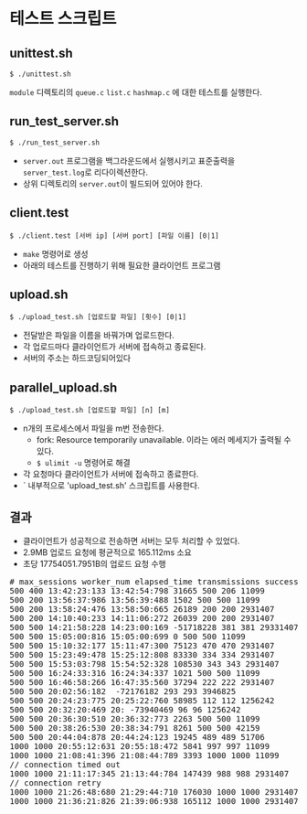 # 테스트 스크립트

## unittest.sh

`$ ./unittest.sh`

`module` 디렉토리의 `queue.c` `list.c` `hashmap.c` 에 대한 테스트를 실행한다.

## run_test_server.sh

`$ ./run_test_server.sh`

* `server.out` 프로그램을 백그라운드에서 실행시키고 표준출력을 `server_test.log`로 리다이렉션한다.
* 상위 디렉토리의 `server.out`이 빌드되어 있어야 한다.

## client.test

`$ ./client.test [서버 ip] [서버 port] [파일 이름] [0|1]`

* `make` 명령어로 생성
* 아래의 테스트를 진행하기 위해 필요한 클라이언트 프로그램

## upload.sh

`$ ./upload_test.sh [업로드할 파일] [횟수] [0|1]`

* 전달받은 파일을 이름을 바꿔가며 업로드한다. 
* 각 업로드마다 클라이언트가 서버에 접속하고 종료된다.
* 서버의 주소는 하드코딩되어있다

## parallel_upload.sh

`$ ./upload_test.sh [업로드할 파일] [n] [m]`

* n개의 프로세스에서 파일을 m번 전송한다. 
    * fork: Resource temporarily unavailable. 이라는 에러 메세지가 출력될 수 있다.
    * `$ ulimit -u` 명령어로 해결
* 각 요청마다 클라이언트가 서버에 접속하고 종료한다.
* ` 내부적으로 'upload_test.sh' 스크립트를 사용한다.

## 결과

* 클라이언트가 성공적으로 전송하면 서버는 모두 처리할 수 있었다.
* 2.9MB 업로드 요청에 평균적으로 165.112ms 소요
* 초당 17754051.7951B의 업로드 요청 수행

<pre>
# max_sessions worker_num elapsed_time transmissions successed file_size
500 400 13:42:23:133 13:42:54:798 31665 500 206 11099
500 200 13:56:37:986 13:56:39:488 1502 500 500 11099
500 200 13:58:24:476 13:58:50:665 26189 200 200 2931407
500 200 14:10:40:233 14:11:06:272 26039 200 200 2931407
500 500 14:21:58:228 14:23:00:169 -51718228 381 381 29331407
500 500 15:05:00:816 15:05:00:699 0 500 500 11099
500 500 15:10:32:177 15:11:47:300 75123 470 470 2931407
500 500 15:23:49:478 15:25:12:808 83330 334 334 2931407
500 500 15:53:03:798 15:54:52:328 108530 343 343 2931407
500 500 16:24:33:316 16:24:34:337 1021 500 500 11099
500 500 16:46:58:266 16:47:35:560 37294 222 222 2931407
500 500 20:02:56:182  -72176182 293 293 3946825
500 500 20:24:23:775 20:25:22:760 58985 112 112 1256242
500 500 20:32:20:469 20: -73940469 96 96 1256242
500 500 20:36:30:510 20:36:32:773 2263 500 500 11099
500 500 20:38:26:530 20:38:34:791 8261 500 500 42159
500 500 20:44:04:878 20:44:24:123 19245 489 489 51706
1000 1000 20:55:12:631 20:55:18:472 5841 997 997 11099
1000 1000 21:08:41:396 21:08:44:789 3393 1000 1000 11099
// connection timed out
1000 1000 21:11:17:345 21:13:44:784 147439 988 988 2931407			
// connection retry
1000 1000 21:26:48:680 21:29:44:710 176030 1000 1000 2931407		
1000 1000 21:36:21:826 21:39:06:938 165112 1000 1000 2931407
</pre>

